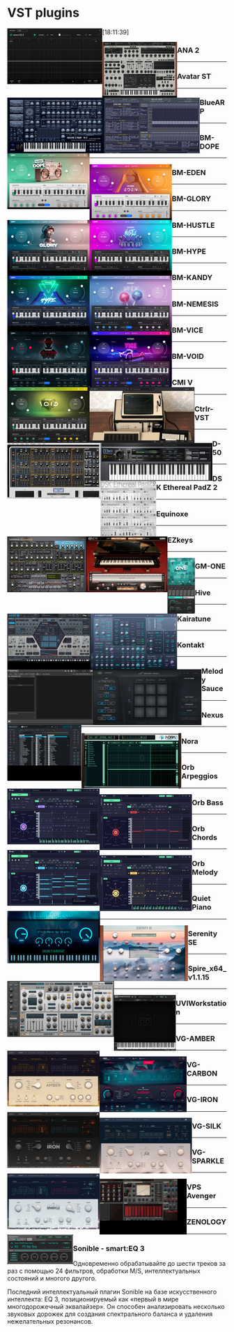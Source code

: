# VST plugins
<!-- copyright: ReSampled -->

<p class='mb-0'><img align='left' src="Effects/smartEQ3.png" /></p>

[18:11:39] <p class='mb-0'><img align='left' src='Generators/ANA 2.png' /></p>

### ANA 2



-----

<p class='mb-0'><img align='left' src='Generators/Avatar ST.png' /></p>

### Avatar ST



-----

<p class='mb-0'><img align='left' src='Generators/BlueARP.png' /></p>

### BlueARP



-----

<p class='mb-0'><img align='left' src='Generators/BM-DOPE.png' /></p>

### BM-DOPE



-----

<p class='mb-0'><img align='left' src='Generators/BM-EDEN.png' /></p>

### BM-EDEN



-----

<p class='mb-0'><img align='left' src='Generators/BM-GLORY.png' /></p>

### BM-GLORY



-----

<p class='mb-0'><img align='left' src='Generators/BM-HUSTLE.png' /></p>

### BM-HUSTLE



-----

<p class='mb-0'><img align='left' src='Generators/BM-HYPE.png' /></p>

### BM-HYPE



-----

<p class='mb-0'><img align='left' src='Generators/BM-KANDY.png' /></p>

### BM-KANDY



-----

<p class='mb-0'><img align='left' src='Generators/BM-NEMESIS.png' /></p>

### BM-NEMESIS



-----

<p class='mb-0'><img align='left' src='Generators/BM-VICE.png' /></p>

### BM-VICE



-----

<p class='mb-0'><img align='left' src='Generators/BM-VOID.png' /></p>

### BM-VOID



-----

<p class='mb-0'><img align='left' src='Generators/CMI V.png' /></p>

### CMI V



-----

<p class='mb-0'><img align='left' src='Generators/Ctrlr-VST.png' /></p>

### Ctrlr-VST



-----

<p class='mb-0'><img align='left' src='Generators/D-50.png' /></p>

### D-50



-----

<p class='mb-0'><img align='left' src='Generators/DSK Ethereal PadZ 2.png' /></p>

### DSK Ethereal PadZ 2



-----

<p class='mb-0'><img align='left' src='Generators/Equinoxe.png' /></p>

### Equinoxe



-----

<p class='mb-0'><img align='left' src='Generators/EZkeys.png' /></p>

### EZkeys



-----

<p class='mb-0'><img align='left' src='Generators/GM-ONE.png' /></p>

### GM-ONE



-----

<p class='mb-0'><img align='left' src='Generators/Hive.png' /></p>

### Hive



-----

<p class='mb-0'><img align='left' src='Generators/Kairatune.png' /></p>

### Kairatune



-----

<p class='mb-0'><img align='left' src='Generators/Kontakt.png' /></p>

### Kontakt



-----

<p class='mb-0'><img align='left' src='Generators/Melody Sauce.png' /></p>

### Melody Sauce



-----

<p class='mb-0'><img align='left' src='Generators/Nexus.png' /></p>

### Nexus



-----

<p class='mb-0'><img align='left' src='Generators/Nora.png' /></p>

### Nora



-----

<p class='mb-0'><img align='left' src='Generators/Orb Arpeggios.png' /></p>

### Orb Arpeggios



-----

<p class='mb-0'><img align='left' src='Generators/Orb Bass.png' /></p>

### Orb Bass



-----

<p class='mb-0'><img align='left' src='Generators/Orb Chords.png' /></p>

### Orb Chords



-----

<p class='mb-0'><img align='left' src='Generators/Orb Melody.png' /></p>

### Orb Melody



-----

<p class='mb-0'><img align='left' src='Generators/Quiet Piano.png' /></p>

### Quiet Piano



-----

<p class='mb-0'><img align='left' src='Generators/Serenity SE.png' /></p>

### Serenity SE



-----

<p class='mb-0'><img align='left' src='Generators/Spire_x64_v1.1.15.png' /></p>

### Spire_x64_v1.1.15



-----

<p class='mb-0'><img align='left' src='Generators/UVIWorkstation.png' /></p>

### UVIWorkstation



-----

<p class='mb-0'><img align='left' src='Generators/VG-AMBER.png' /></p>

### VG-AMBER



-----

<p class='mb-0'><img align='left' src='Generators/VG-CARBON.png' /></p>

### VG-CARBON



-----

<p class='mb-0'><img align='left' src='Generators/VG-IRON.png' /></p>

### VG-IRON



-----

<p class='mb-0'><img align='left' src='Generators/VG-SILK.png' /></p>

### VG-SILK



-----

<p class='mb-0'><img align='left' src='Generators/VG-SPARKLE.png' /></p>

### VG-SPARKLE



-----

<p class='mb-0'><img align='left' src='Generators/VPS Avenger.png' /></p>

### VPS Avenger



-----

<p class='mb-0'><img align='left' src='Generators/ZENOLOGY.png' /></p>

### ZENOLOGY



-----



### Sonible - smart:EQ 3

Одновременно обрабатывайте до шести треков за раз с помощью 24 фильтров, обработки M/S, интеллектуальных состояний и многого другого.

Последний интеллектуальный плагин Sonible на базе искусственного интеллекта: EQ 3, позиционируемый как «первый в мире многодорожечный эквалайзер». Он способен анализировать несколько звуковых дорожек для создания спектрального баланса и удаления нежелательных резонансов.
